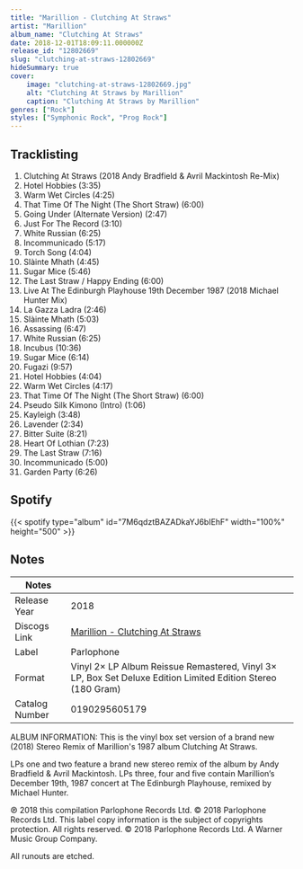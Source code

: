 ```yaml
---
title: "Marillion - Clutching At Straws"
artist: "Marillion"
album_name: "Clutching At Straws"
date: 2018-12-01T18:09:11.000000Z
release_id: "12802669"
slug: "clutching-at-straws-12802669"
hideSummary: true
cover:
    image: "clutching-at-straws-12802669.jpg"
    alt: "Clutching At Straws by Marillion"
    caption: "Clutching At Straws by Marillion"
genres: ["Rock"]
styles: ["Symphonic Rock", "Prog Rock"]
---
```


## Tracklisting
1. Clutching At Straws (2018 Andy Bradfield & Avril Mackintosh Re-Mix)
2. Hotel Hobbies (3:35)
3. Warm Wet Circles (4:25)
4. That Time Of The Night (The Short Straw) (6:00)
5. Going Under (Alternate Version) (2:47)
6. Just For The Record (3:10)
7. White Russian (6:25)
8. Incommunicado (5:17)
9. Torch Song (4:04)
10. Slàinte Mhath (4:45)
11. Sugar Mice (5:46)
12. The Last Straw / Happy Ending (6:00)
13. Live At The Edinburgh Playhouse 19th December 1987 (2018 Michael Hunter Mix)
14. La Gazza Ladra (2:46)
15. Slàinte Mhath (5:03)
16. Assassing (6:47)
17. White Russian (6:25)
18. Incubus (10:36)
19. Sugar Mice (6:14)
20. Fugazi (9:57)
21. Hotel Hobbies (4:04)
22. Warm Wet Circles (4:17)
23. That Time Of The Night (The Short Straw) (6:00)
24. Pseudo Silk Kimono (Intro) (1:06)
25. Kayleigh (3:48)
26. Lavender (2:34)
27. Bitter Suite (8:21)
28. Heart Of Lothian (7:23)
29. The Last Straw (7:16)
30. Incommunicado (5:00)
31. Garden Party (6:26)


## Spotify
{{< spotify type="album" id="7M6qdztBAZADkaYJ6bIEhF" width="100%" height="500" >}}



## Notes
| Notes          |             |
| ---------------| ----------- |
| Release Year   | 2018 |
| Discogs Link   | [Marillion - Clutching At Straws](https://www.discogs.com/release/12802669-Marillion-Clutching-At-Straws) |
| Label          | Parlophone |
| Format         | Vinyl 2× LP Album Reissue Remastered, Vinyl 3× LP, Box Set Deluxe Edition Limited Edition Stereo (180 Gram) |
| Catalog Number | 0190295605179 |

ALBUM INFORMATION:
This is the vinyl box set version of a brand new (2018) Stereo Remix of Marillion's 1987 album Clutching At Straws.

LPs one and two feature a brand new stereo remix of the album by Andy Bradfield & Avril Mackintosh.
LPs three, four and five contain Marillion’s December 19th, 1987 concert at The Edinburgh Playhouse, remixed by Michael Hunter.

℗ 2018 this compilation Parlophone Records Ltd. 
© 2018 Parlophone Records Ltd. This label copy information is the subject of copyrights protection. All rights reserved. © 2018 Parlophone Records Ltd. A Warner Music Group Company.

All runouts are etched. 
